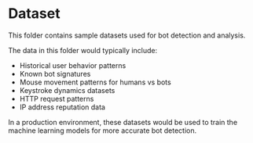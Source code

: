
# Dataset

This folder contains sample datasets used for bot detection and analysis.

The data in this folder would typically include:

- Historical user behavior patterns
- Known bot signatures
- Mouse movement patterns for humans vs bots
- Keystroke dynamics datasets
- HTTP request patterns
- IP address reputation data

In a production environment, these datasets would be used to train the machine learning models for more accurate bot detection.
